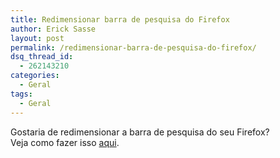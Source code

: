 ```yaml
---
title: Redimensionar barra de pesquisa do Firefox
author: Erick Sasse
layout: post
permalink: /redimensionar-barra-de-pesquisa-do-firefox/
dsq_thread_id:
  - 262143210
categories:
  - Geral
tags:
  - Geral
---
```

Gostaria de redimensionar a barra de pesquisa do seu Firefox?  
Veja como fazer isso [aqui][1].

 [1]: http://codebetter.com/blogs/darrell.norton/archive/2005/02/21/51271.aspx